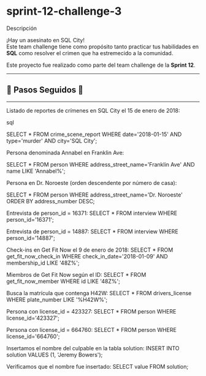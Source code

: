 # sprint-12-challenge-3


Descripción

¡Hay un asesinato en SQL City!  
Este team challenge tiene como propósito tanto practicar tus habilidades en **SQL** como resolver el crimen que ha estremecido a la comunidad.  

Este proyecto fue realizado como parte del team challenge de la **Sprint 12**.

---

## 🔹 Pasos Seguidos 🔹

---
 Listado de reportes de crímenes en SQL City el 15 de enero de 2018:

sql

SELECT * FROM crime_scene_report 
WHERE date='2018-01-15' 
  AND type='murder' 
  AND city='SQL City';

Persona denominada Annabel en Franklin Ave:

SELECT * FROM person 
WHERE address_street_name='Franklin Ave' 
  AND name LIKE 'Annabel%';

 Persona en Dr. Noroeste (orden descendente por número de casa):

SELECT * FROM person 
WHERE address_street_name='Dr. Noroeste' 
ORDER BY address_number DESC;

 Entrevista de person_id = 16371:
 SELECT * FROM interview WHERE person_id='16371';

 Entrevista de person_id = 14887:
 SELECT * FROM interview WHERE person_id='14887';

 Check-ins en Get Fit Now el 9 de enero de 2018:
 SELECT * FROM get_fit_now_check_in 
WHERE check_in_date='2018-01-09' 
  AND membership_id LIKE '48Z%';

Miembros de Get Fit Now según el ID:
SELECT * FROM get_fit_now_member 
WHERE id LIKE '48Z%';

 Busca la matrícula que contenga H42W:
 SELECT * FROM drivers_license 
WHERE plate_number LIKE '%H42W%';

Persona con license_id = 423327:
SELECT * FROM person WHERE license_id='423327';

 Persona con license_id = 664760:
 SELECT * FROM person WHERE license_id='664760';

 Insertamos el nombre del culpable en la tabla solution:
 INSERT INTO solution VALUES (1, 'Jeremy Bowers');

 Verificamos que el nombre fue insertado:
 SELECT value FROM solution;
